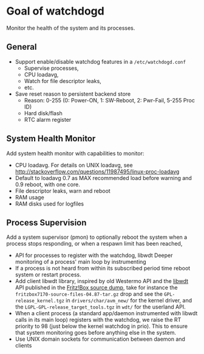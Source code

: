 Goal of watchdogd
=================

Monitor the health of the system and its processes.


General
-------

* Support enable/disable watchdog features in a `/etc/watchdogd.conf`
  - Supervise processes,
  - CPU loadavg,
  - Watch for file descriptor leaks,
  - etc.
* Save reset reason to persistent backend store
  - Reason: 0-255 (0: Power-ON, 1: SW-Reboot, 2: Pwr-Fail, 5-255 Proc ID)
  - Hard disk/flash
  - RTC alarm register


System Health Monitor
---------------------

Add system health monitor with capabilities to monitor:

* CPU loadavg.  For details on UNIX loadavg, see
  http://stackoverflow.com/questions/11987495/linux-proc-loadavg
* Default to loadavg 0.7 as MAX recommended load before warning and 0.9
  reboot, with one core.
* File descriptor leaks, warn and reboot
* RAM usage
* RAM disks used for logfiles


Process Supervision
-------------------

Add a system supervisor (pmon) to optionally reboot the system when a
process stops responding, or when a respawn limit has been reached, 

* API for processes to register with the watchdog, libwdt Deeper
  monitoring of a process' main loop by instrumenting
* If a process is not heard from within its subscribed period time
  reboot system or restart process.
* Add client libwdt library, inspired by old Westermo API and the
  [libwdt] API published in the [Fritz!Box source dump], take for
  instance the `fritzbox7170-source-files-04.87-tar.gz` drop and see the
  `GPL-release_kernel.tgz` in `drivers/char/avm_new/` for the kernel
  driver, and the `LGPL-GPL-release_target_tools.tgz` in `wdt/` for the
  userland API.
* When a client process (a standard app/daemon instrumented with libwdt
  calls in its main loop) registers with the watchdog, we raise the RT
  priority to 98 (just below the kernel watchdog in prio).  This to
  ensure that system monitoring goes before anything else in the system.
* Use UNIX domain sockets for communication between daemon and clients

[libwdt]:                http://www.wehavemorefun.de/fritzbox/Libwdt.so
[Fritz!Box source dump]: ftp://ftp.avm.de/fritz.box/fritzbox.fon_wlan_7170/x_misc/opensrc/

<!--
  -- Local Variables:
  -- mode: markdown
  -- End:
  -->
